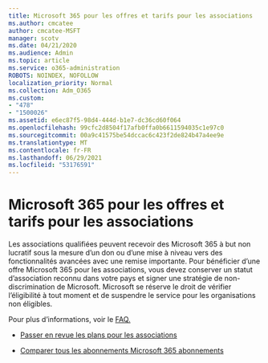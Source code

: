 ```yaml
---
title: Microsoft 365 pour les offres et tarifs pour les associations
ms.author: cmcatee
author: cmcatee-MSFT
manager: scotv
ms.date: 04/21/2020
ms.audience: Admin
ms.topic: article
ms.service: o365-administration
ROBOTS: NOINDEX, NOFOLLOW
localization_priority: Normal
ms.collection: Adm_O365
ms.custom:
- "478"
- "1500026"
ms.assetid: e6ec87f5-98d4-444d-b1e7-dc36cd60f064
ms.openlocfilehash: 99cfc2d8504f17afb0ffa0b6611594035c1e97c0
ms.sourcegitcommit: 00a9c41575be54dccac6c423f2de824b47a4ee9e
ms.translationtype: MT
ms.contentlocale: fr-FR
ms.lasthandoff: 06/29/2021
ms.locfileid: "53176591"
---
```

# <a name="microsoft-365-for-nonprofit-plans-and-pricing"></a>Microsoft 365 pour les offres et tarifs pour les associations

Les associations qualifiées peuvent recevoir des Microsoft 365 à but non lucratif sous la mesure d’un don ou d’une mise à niveau vers des fonctionnalités avancées avec une remise importante. Pour bénéficier d’une offre Microsoft 365 pour [](https://go.microsoft.com/fwlink/p/?LinkID=330253) les associations, vous devez conserver un statut d’association reconnu dans votre pays et signer une stratégie de non-discrimination de Microsoft. Microsoft se réserve le droit de vérifier l’éligibilité à tout moment et de suspendre le service pour les organisations non éligibles.
  
Pour plus d’informations, voir le [FAQ.](https://products.office.com/nonprofit/office-365-nonprofit)
  
- [Passer en revue les plans pour les associations](https://products.office.com/nonprofit/office-365-nonprofit-plans-and-pricing?tab=1)

- [Comparer tous les abonnements Microsoft 365 abonnements](https://products.office.com/business/compare-more-office-365-for-business-plans)